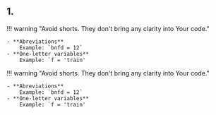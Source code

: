 
## 1. 


!!! warning "Avoid shorts. They don't bring any clarity into Your code."

    - **Abreviations**  
        Example: `bnfd = 12`  
    - **One-letter variables**  
        Example: `f = 'train'  
    
!!! warning "Avoid shorts. They don't bring any clarity into Your code."

    - **Abreviations**  
        Example: `bnfd = 12`  
    - **One-letter variables**  
        Example: `f = 'train'  
